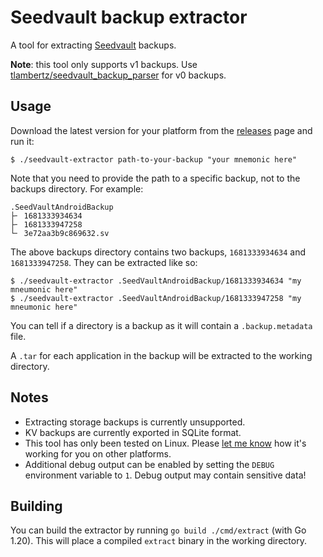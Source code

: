 # Seedvault backup extractor
A tool for extracting [Seedvault](https://github.com/seedvault-app/seedvault) backups.

**Note**: this tool only supports v1 backups. Use [tlambertz/seedvault_backup_parser](https://github.com/tlambertz/seedvault_backup_parser) for v0 backups.

## Usage
Download the latest version for your platform from the [releases](https://github.com/jackwilsdon/seedvault-extractor/releases) page and run it:

```Text
$ ./seedvault-extractor path-to-your-backup "your mnemonic here"
```

Note that you need to provide the path to a specific backup, not to the backups directory. For example:

```Text
.SeedVaultAndroidBackup
├╴ 1681333934634
├╴ 1681333947258
└╴ 3e72aa3b9c869632.sv
```

The above backups directory contains two backups, `1681333934634` and `1681333947258`. They can be extracted like so:

```Text
$ ./seedvault-extractor .SeedVaultAndroidBackup/1681333934634 "my mneumonic here"
$ ./seedvault-extractor .SeedVaultAndroidBackup/1681333947258 "my mneumonic here"
```

You can tell if a directory is a backup as it will contain a `.backup.metadata` file.

A `.tar` for each application in the backup will be extracted to the working directory.

## Notes
 * Extracting storage backups is currently unsupported.
 * KV backups are currently exported in SQLite format.
 * This tool has only been tested on Linux. Please [let me know](https://github.com/jackwilsdon/seedvault-extractor/issues/new) how it's working for you on other platforms.
 * Additional debug output can be enabled by setting the `DEBUG` environment variable to `1`. Debug output may contain sensitive data!

## Building
You can build the extractor by running `go build ./cmd/extract` (with Go 1.20). This will place a compiled `extract` binary in the working directory.
